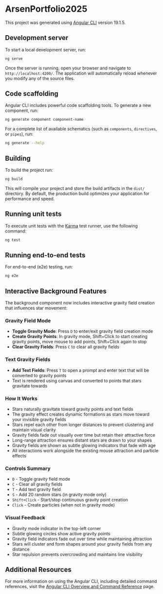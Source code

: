 # ArsenPortfolio2025

This project was generated using [Angular CLI](https://github.com/angular/angular-cli) version 19.1.5.

## Development server

To start a local development server, run:

```bash
ng serve
```

Once the server is running, open your browser and navigate to `http://localhost:4200/`. The application will automatically reload whenever you modify any of the source files.

## Code scaffolding

Angular CLI includes powerful code scaffolding tools. To generate a new component, run:

```bash
ng generate component component-name
```

For a complete list of available schematics (such as `components`, `directives`, or `pipes`), run:

```bash
ng generate --help
```

## Building

To build the project run:

```bash
ng build
```

This will compile your project and store the build artifacts in the `dist/` directory. By default, the production build optimizes your application for performance and speed.

## Running unit tests

To execute unit tests with the [Karma](https://karma-runner.github.io) test runner, use the following command:

```bash
ng test
```

## Running end-to-end tests

For end-to-end (e2e) testing, run:

```bash
ng e2e
```

## Interactive Background Features

The background component now includes interactive gravity field creation that influences star movement:

### Gravity Field Mode
- **Toggle Gravity Mode**: Press `D` to enter/exit gravity field creation mode
- **Create Gravity Points**: In gravity mode, Shift+Click to start creating gravity points, move mouse to add points, Shift+Click again to stop
- **Clear Gravity Fields**: Press `C` to clear all gravity fields

### Text Gravity Fields
- **Add Text Fields**: Press `T` to open a prompt and enter text that will be converted to gravity points
- Text is rendered using canvas and converted to points that stars gravitate towards

### How It Works
- Stars naturally gravitate toward gravity points and text fields
- The gravity effect creates dynamic formations as stars move toward your invisible gravity fields
- Stars repel each other from longer distances to prevent clustering and maintain visual clarity
- Gravity fields fade out visually over time but retain their attractive force
- Long-range attraction ensures distant stars are drawn to your shapes
- Gravity fields are shown as subtle glowing indicators that fade with age
- All interactions work alongside the existing mouse attraction and particle effects

### Controls Summary
- `D` - Toggle gravity field mode
- `C` - Clear all gravity fields
- `T` - Add text gravity field
- `S` - Add 20 random stars (in gravity mode only)
- `Shift+Click` - Start/stop continuous gravity point creation
- `Click` - Create particles (when not in gravity mode)

### Visual Feedback
- Gravity mode indicator in the top-left corner
- Subtle glowing circles show active gravity points
- Gravity field indicators fade out over time while maintaining attraction
- Stars will cluster and form shapes around your gravity fields from any distance
- Star repulsion prevents overcrowding and maintains line visibility

## Additional Resources

For more information on using the Angular CLI, including detailed command references, visit the [Angular CLI Overview and Command Reference](https://angular.dev/tools/cli) page.
